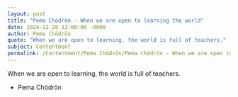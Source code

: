 ```yaml
---
layout: post
title: "Pema Chödrön - When we are open to learning the world"
date: 2024-12-28 12:00:00 -0000
author: Pema Chödrön
quote: "When we are open to learning, the world is full of teachers."
subject: Contentment
permalink: /Contentment/Pema Chödrön/Pema Chödrön - When we are open to learning the world
---
```


When we are open to learning, the world is full of teachers.

- Pema Chödrön
